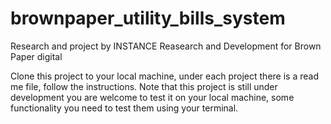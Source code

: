 # brownpaper_utility_bills_system
Research and project by INSTANCE Reasearch and Development for Brown Paper digital


 Clone this project to your local machine, under each project there is a read me file, follow the instructions. Note that this project is still under development you are welcome to test it on your local machine, some functionality you need to test them using your terminal.
